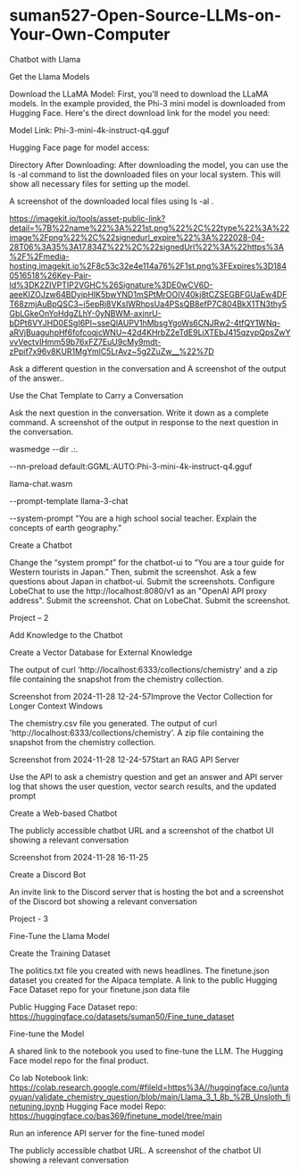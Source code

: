 # suman527-Open-Source-LLMs-on-Your-Own-Computer
Chatbot with Llama 
 
Get the Llama Models  

Download the LLaMA Model: First, you'll need to download the LLaMA models. In the example provided, the Phi-3 mini model is downloaded from Hugging Face. Here's the direct download link for the model you need: 

Model Link: Phi-3-mini-4k-instruct-q4.gguf 

 Hugging Face page for model access:  

Directory After Downloading: After downloading the model, you can use the ls -al command to list the downloaded files on your local system. This will show all necessary files for setting up the model. 

A screenshot of the downloaded local files using ls -al . 

 https://imagekit.io/tools/asset-public-link?detail=%7B%22name%22%3A%221st.png%22%2C%22type%22%3A%22image%2Fpng%22%2C%22signedurl_expire%22%3A%222028-04-28T06%3A35%3A17.834Z%22%2C%22signedUrl%22%3A%22https%3A%2F%2Fmedia-hosting.imagekit.io%2F8c53c32e4e114a76%2F1st.png%3FExpires%3D1840516518%26Key-Pair-Id%3DK2ZIVPTIP2VGHC%26Signature%3DE0wCV6D-aeeKIZOJzw64BDyipHIK5bwYND1mSPtMrOOIV40kj8tCZSEGBFGUaEw4DFT68zmjAuBpQSC3~i5epRj8VKsIWRhpsUa4PSsQB8efP7C804BkX1TN3thy5GbLGkeOnYoHdgZLhY-0yNBWM-axjnrU-bDPt6VYJHD0ESgI6PI~sseQlAUPV1hMbsgYgoWs6CNJRw2-4tfQY1WNq-aRVjBuaguhpHf6fofcoqjcWNU~42d4KHrbZ2eTdE9LjXTEbJ415qzypQpsZwYvvVectvIHmm59b76xFZ7EuU9cMy9mdt-zPpif7x96v8KUR1MgYmlC5LrAvz~5g2ZuZw__%22%7D

Ask a different question in the conversation and A screenshot of the output of the answer.. 

  

 

Use the Chat Template to Carry a Conversation 

Ask the next question in the conversation. Write it down as a complete command. A screenshot of the output in response to the next question in the conversation. 

wasmedge --dir .:.  

--nn-preload default:GGML:AUTO:Phi-3-mini-4k-instruct-q4.gguf  

llama-chat.wasm  

--prompt-template llama-3-chat  

--system-prompt "You are a high school social teacher. Explain the concepts of earth geography." 

  

 

 

Create a Chatbot 

Change the “system prompt” for the chatbot-ui to “You are a tour guide for Western tourists in Japan.” Then, submit the screenshot. Ask a few questions about Japan in chatbot-ui. Submit the screenshots. Configure LobeChat to use the http://localhost:8080/v1 as an "OpenAI API proxy address". Submit the screenshot. Chat on LobeChat. Submit the screenshot. 

 

Project – 2  

Add Knowledge to the Chatbot 

Create a Vector Database for External Knowledge 

The output of curl 'http://localhost:6333/collections/chemistry' and a zip file containing the snapshot from the chemistry collection. 

Screenshot from 2024-11-28 12-24-57Improve the Vector Collection for Longer Context Windows 

The chemistry.csv file you generated. The output of curl 'http://localhost:6333/collections/chemistry'. A zip file containing the snapshot from the chemistry collection. 

Screenshot from 2024-11-28 12-24-57Start an RAG API Server 

Use the API to ask a chemistry question and get an answer and API server log that shows the user question, vector search results, and the updated prompt 

Create a Web-based Chatbot 

The publicly accessible chatbot URL and a screenshot of the chatbot UI showing a relevant conversation 

Screenshot from 2024-11-28 16-11-25 

Create a Discord Bot 

An invite link to the Discord server that is hosting the bot and a screenshot of the Discord bot showing a relevant conversation 

 

Project - 3 

Fine-Tune the Llama Model 

Create the Training Dataset 

The politics.txt file you created with news headlines. The finetune.json dataset you created for the Alpaca template. A link to the public Hugging Face Dataset repo for your finetune.json data file 

Public Hugging Face Dataset repo: https://huggingface.co/datasets/suman50/Fine_tune_dataset 

Fine-tune the Model 

A shared link to the notebook you used to fine-tune the LLM. The Hugging Face model repo for the final product. 

Co lab Notebook link: https://colab.research.google.com/#fileId=https%3A//huggingface.co/juntaoyuan/validate_chemistry_question/blob/main/Llama_3_1_8b_%2B_Unsloth_finetuning.ipynb Hugging Face model Repo: https://huggingface.co/bas369/finetune_model/tree/main 

Run an inference API server for the fine-tuned model 

The publicly accessible chatbot URL. A screenshot of the chatbot UI showing a relevant conversation 
